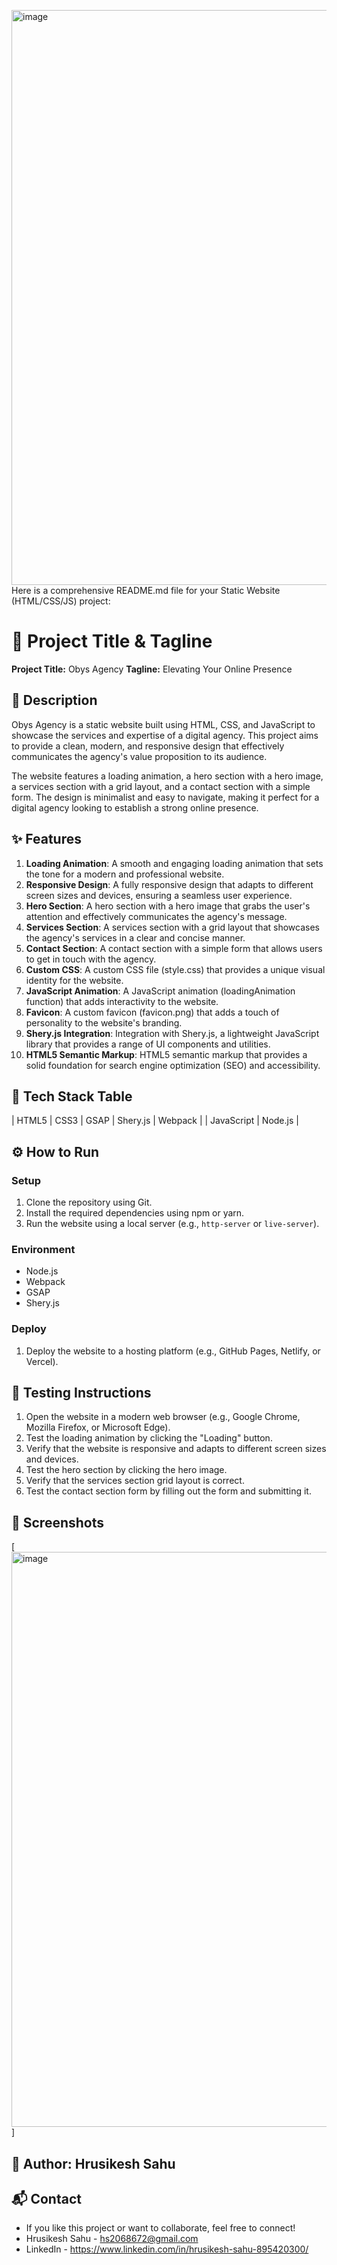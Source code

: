 <img width="1918" height="920" alt="image" src="https://github.com/user-attachments/assets/745af648-f8ec-4166-bb01-dc163b1cf23e" />Here is a comprehensive README.md file for your Static Website (HTML/CSS/JS) project:

**🚀 Project Title & Tagline**
==========================

**Project Title:** Obys Agency
**Tagline:** Elevating Your Online Presence

**📖 Description**
---------------

Obys Agency is a static website built using HTML, CSS, and JavaScript to showcase the services and expertise of a digital agency. This project aims to provide a clean, modern, and responsive design that effectively communicates the agency's value proposition to its audience.

The website features a loading animation, a hero section with a hero image, a services section with a grid layout, and a contact section with a simple form. The design is minimalist and easy to navigate, making it perfect for a digital agency looking to establish a strong online presence.

**✨ Features**
-------------

1. **Loading Animation**: A smooth and engaging loading animation that sets the tone for a modern and professional website.
2. **Responsive Design**: A fully responsive design that adapts to different screen sizes and devices, ensuring a seamless user experience.
3. **Hero Section**: A hero section with a hero image that grabs the user's attention and effectively communicates the agency's message.
4. **Services Section**: A services section with a grid layout that showcases the agency's services in a clear and concise manner.
5. **Contact Section**: A contact section with a simple form that allows users to get in touch with the agency.
6. **Custom CSS**: A custom CSS file (style.css) that provides a unique visual identity for the website.
7. **JavaScript Animation**: A JavaScript animation (loadingAnimation function) that adds interactivity to the website.
8. **Favicon**: A custom favicon (favicon.png) that adds a touch of personality to the website's branding.
9. **Shery.js Integration**: Integration with Shery.js, a lightweight JavaScript library that provides a range of UI components and utilities.
10. **HTML5 Semantic Markup**: HTML5 semantic markup that provides a solid foundation for search engine optimization (SEO) and accessibility.

**🧰 Tech Stack Table**
----------------------


| HTML5 | CSS3 | GSAP | Shery.js | Webpack |
| JavaScript | Node.js |


**⚙️ How to Run**
------------------

### Setup

1. Clone the repository using Git.
2. Install the required dependencies using npm or yarn.
3. Run the website using a local server (e.g., `http-server` or `live-server`).

### Environment

* Node.js 
* Webpack 
* GSAP 
* Shery.js 

### Deploy

1. Deploy the website to a hosting platform (e.g., GitHub Pages, Netlify, or Vercel).

**🧪 Testing Instructions**
-------------------------

1. Open the website in a modern web browser (e.g., Google Chrome, Mozilla Firefox, or Microsoft Edge).
2. Test the loading animation by clicking the "Loading" button.
3. Verify that the website is responsive and adapts to different screen sizes and devices.
4. Test the hero section by clicking the hero image.
5. Verify that the services section grid layout is correct.
6. Test the contact section form by filling out the form and submitting it.

**📸 Screenshots**
---------------

[<img width="1918" height="920" alt="image" src="https://github.com/user-attachments/assets/bbc7bbac-1455-4c55-9efb-de2a835909bb" />
]


**👤 Author: Hrusikesh Sahu**
---------

**📬 Contact**
---------------
* If you like this project or want to collaborate, feel free to connect!
* Hrusikesh Sahu - hs2068672@gmail.com 
* LinkedIn - https://www.linkedin.com/in/hrusikesh-sahu-895420300/
